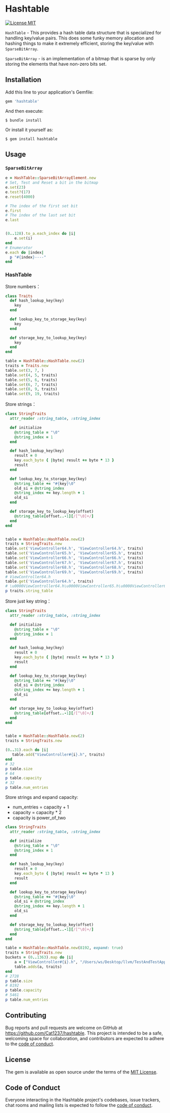 # Hashtable
[![License MIT](https://img.shields.io/badge/license-MIT-green.svg?style=flat)](https://raw.githubusercontent.com/Cat1237/hashtable/main/LICENSE)&nbsp;

`HashTable` - This provides a hash table data structure that is specialized for handling key/value pairs. This does some funky memory allocation and hashing things to make it extremely efficient, storing the key/value with `SparseBitArray`.

`SparseBitArray` - is an implementation of a bitmap that is sparse by only storing the elements that have non-zero bits set.

## Installation

Add this line to your application's Gemfile:

```ruby
gem 'hashtable'
```

And then execute:

    $ bundle install

Or install it yourself as:

    $ gem install hashtable

## Usage

### `SparseBitArray`

```ruby
e = HashTable::SparseBitArrayElement.new
# Set, Test and Reset a bit in the bitmap
e.set(23)
e.test?(17)
e.reset(4000)

# The index of the first set bit
e.first
# The index of the last set bit
e.last


(0..128).to_a.each_index do |i|
    e.set(i)
end
# Enumerator
e.each do |index|
  p "#{index}----"
end
```

### HashTable

Store numbers：

```ruby
class Traits
  def hash_lookup_key(key)
    key
  end

  def lookup_key_to_storage_key(key)
    key
  end

  def storage_key_to_lookup_key(key)
    key
  end
end

table = HashTable::HashTable.new(2)
traits = Traits.new
table.set(3, 7, )
table.set(4, 5, traits)
table.set(5, 6, traits)
table.set(6, 7, traits)
table.set(8, 9, traits)
table.set(9, 19, traits)
```

Store strings：

```ruby
class StringTraits
  attr_reader :string_table, :string_index

  def initialize
    @string_table = "\0"
    @string_index = 1
  end

  def hash_lookup_key(key)
    result = 0
    key.each_byte { |byte| result += byte * 13 }
    result
  end

  def lookup_key_to_storage_key(key)
    @string_table += "#{key}\0"
    old_si = @string_index
    @string_index += key.length + 1
    old_si
  end

  def storage_key_to_lookup_key(offset)
    @string_table[offset..-1][/[^\0]+/]
  end
end


table = HashTable::HashTable.new(2)
traits = StringTraits.new
table.set('ViewController64.h', 'ViewController64.h', traits)
table.set('ViewController65.h', 'ViewController65.h', traits)
table.set('ViewController66.h', 'ViewController66.h', traits)
table.set('ViewController67.h', 'ViewController67.h', traits)
table.set('ViewController68.h', 'ViewController68.h', traits)
table.set('ViewController69.h', 'ViewController69.h', traits)
# ViewController64.h
table.get('ViewController64.h', traits)
# \u0000ViewController64.h\u0000ViewController65.h\u0000ViewController66.h\u0000ViewController67.h\u0000ViewController68.h\u0000ViewController69.h\u0000
p traits.string_table
```

Store just key string：

```ruby
class StringTraits
  attr_reader :string_table, :string_index

  def initialize
    @string_table = "\0"
    @string_index = 1
  end

  def hash_lookup_key(key)
    result = 0
    key.each_byte { |byte| result += byte * 13 }
    result
  end

  def lookup_key_to_storage_key(key)
    @string_table += "#{key}\0"
    old_si = @string_index
    @string_index += key.length + 1
    old_si
  end

  def storage_key_to_lookup_key(offset)
    @string_table[offset..-1][/[^\0]+/]
  end
end


table = HashTable::HashTable.new(2)
traits = StringTraits.new

(0..31).each do |i|
   table.add("ViewController#{i}.h", traits)
end
# 32
p table.size
# 64
p table.capacity
# 32
p table.num_entries
```

Store strings and expand capacity:

- num_entries = capacity + 1
- capacity = capacity * 2
- capacity is power_of_two

```ruby
class StringTraits
  attr_reader :string_table, :string_index

  def initialize
    @string_table = "\0"
    @string_index = 1
  end

  def hash_lookup_key(key)
    result = 0
    key.each_byte { |byte| result += byte * 13 }
    result
  end

  def lookup_key_to_storage_key(key)
    @string_table += "#{key}\0"
    old_si = @string_index
    @string_index += key.length + 1
    old_si
  end

  def storage_key_to_lookup_key(offset)
    @string_table[offset..-1][/[^\0]+/]
  end
end

table = HashTable::HashTable.new(8192, expand: true)
traits = StringTraits.new
buckets = (0..1363).map do |i|
    a = ["ViewController#{i}.h", "/Users/ws/Desktop/llvm/TestAndTestApp/TestAndTestApp/Group/h2/#{i}", "ViewController#{i}.h"]
    table.adds(a, traits)
end
# 2728
p table.size
# 8192
p table.capacity
# 5461
p table.num_entries
```

## Contributing

Bug reports and pull requests are welcome on GitHub at https://github.com/Cat1237/hashtable. This project is intended to be a safe, welcoming space for collaboration, and contributors are expected to adhere to the [code of conduct](https://github.com/[Cat1237]/hashtable/blob/master/CODE_OF_CONDUCT.md).


## License

The gem is available as open source under the terms of the [MIT License](https://opensource.org/licenses/MIT).

## Code of Conduct

Everyone interacting in the Hashtable project's codebases, issue trackers, chat rooms and mailing lists is expected to follow the [code of conduct](https://github.com/Cat1237/hashtable/blob/master/CODE_OF_CONDUCT.md).
